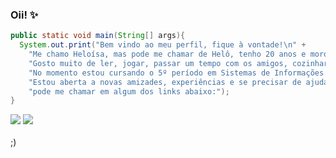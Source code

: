 ### Oii! ✨

```java
public static void main(String[] args){
  System.out.print("Bem vindo ao meu perfil, fique à vontade!\n" +
    "Me chamo Heloísa, mas pode me chamar de Helô, tenho 20 anos e moro no interior de Goiás.\n" +
    "Gosto muito de ler, jogar, passar um tempo com os amigos, cozinhar, viajar...\n" + 
    "No momento estou cursando o 5º período em Sistemas de Informações no IF Goiano\n" +
    "Estou aberta a novas amizades, experiências e se precisar de ajuda com algo, " +
    "pode me chamar em algum dos links abaixo:");
}
```
<div>
  <a href="https://instagram.com/heloisa.rib?igshid=ZDdkNTZiNTM=" target="_blank"><img src="https://img.shields.io/badge/Instagram-E4405F?style=for-the-badge&logo=instagram&logoColor=white" target="_blank"></a>  
  <a href="https://www.linkedin.com/in/helo-ribeiro" target="_blank"><img src="https://img.shields.io/badge/-LinkedIn-%230077B5?style=for-the-badge&logo=linkedin&logoColor=white" target="_blank"></a>
</div>
<br>
<div>;)</div>
